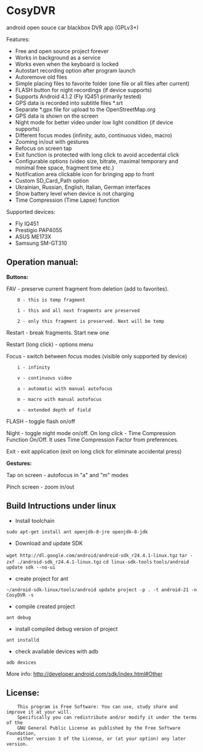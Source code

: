 CosyDVR
=======

android open souce car blackbox DVR app (GPLv3+)

Features:
- Free and open source project forever
- Works in background as a service
- Works even when the keyboard is locked
- Autostart recording option after program launch
- Autoremove old files
- Simple placing files to favorite folder (one file or all files after current)
- FLASH button for night recordings (if device supports)
- Supports Android 4.1.2 (Fly IQ451 primarily tested)
- GPS data is recorded into subtitle files *.srt
- Separate *.gpx file for upload to the OpenStreetMap.org
- GPS data is shown on the screen
- Night mode for better video under low light condition (if device supports)
- Different focus modes (infinity, auto, continuous video, macro)
- Zooming in/out  with gestures
- Refocus on screen tap
- Exit function is protected with long click to avoid accedental click
- Configurable options (video size, bitrate, maximal temporary and minimal free space, fragment time etc.)
- Notification area clickable icon for bringing app to front
- Custom SD_Card_Path option
- Ukrainian, Russian, English, Italian, German interfaces
- Show battery level when device is not charging
- Time Compression (Time Lapse) function

Supported devices:
- Fly IQ451
- Prestigio PAP4055
- ASUS ME173X
- Samsung SM-GT310

Operation manual:
---

**Buttons:**

FAV - preserve current fragment from deletion (add to favorites).

        0 - this is temp fragment
        
        1 - this and all next fragments are preserved
        
        2 - only this fragment is preserved. Next will be temp
        
Restart - break fragments. Start new one

Restart (long click) - options menu

Focus - switch between focus modes (visible only supported by device)

        i - infinity
        
        v - continuous video
        
        a - automatic with manual autofocus
        
        m - macro with manual autofocus
        
        e - extended depth of field
        
FLASH - toggle flash on/off

Night - toggle night mode on/off. On long click - Time Compression Function On/Off. It uses
	Time Compression Factor from preferences.

Exit - exit application (exit on long click for eliminate accidental press)

**Gestures:**

Tap on screen - autofocus in "a" and "m" modes

Pinch screen - zoom in/out


Build Intructions under linux
---
  * Install toolchain

  `sudo apt-get install ant openjdk-8-jre openjdk-8-jdk`
  
  * Download and update SDK
  
  `wget http://dl.google.com/android/android-sdk_r24.4.1-linux.tgz`
  `tar -zxf ./android-sdk_r24.4.1-linux.tgz`
  `cd linux-sdk-tools`
  `tools/android update sdk --no-ui`
  
  * create project for ant
  
  `~/android-sdk-linux/tools/android update project -p . -t android-21 -n CosyDVR -s`
  
  * compile created project
  
  `ant debug`
  
  * install compiled debug version of project
  
  `ant installd`
  
  * check available devices with adb
  
  `adb devices`
  
  More info: http://developer.android.com/sdk/index.html#Other 

License:
---
        This program is Free Software: You can use, study share and improve it at your will. 
        Specifically you can redistribute and/or modify it under the terms of the 
        GNU General Public License as published by the Free Software Foundation, 
        either version 3 of the License, or (at your option) any later version.


